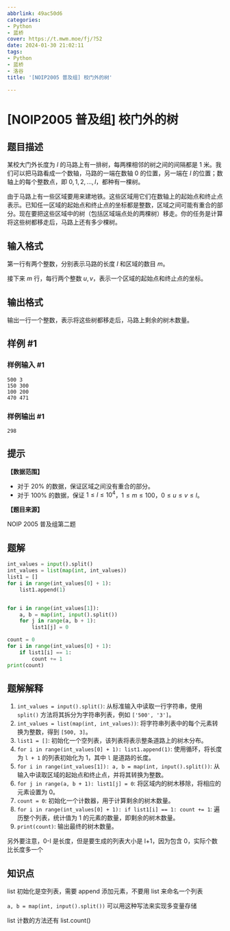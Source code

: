 ```yaml
---
abbrlink: 49ac50d6
categories:
- Python
- 蓝桥
cover: https://t.mwm.moe/fj/?52
date: 2024-01-30 21:02:11
tags:
- Python
- 蓝桥
- 洛谷
title: '[NOIP2005 普及组] 校门外的树'

---
```


# [NOIP2005 普及组] 校门外的树

## 题目描述

某校大门外长度为 $l$ 的马路上有一排树，每两棵相邻的树之间的间隔都是 $1$ 米。我们可以把马路看成一个数轴，马路的一端在数轴 $0$ 的位置，另一端在 $l$ 的位置；数轴上的每个整数点，即 $0,1,2,\dots,l$，都种有一棵树。


由于马路上有一些区域要用来建地铁。这些区域用它们在数轴上的起始点和终止点表示。已知任一区域的起始点和终止点的坐标都是整数，区域之间可能有重合的部分。现在要把这些区域中的树（包括区域端点处的两棵树）移走。你的任务是计算将这些树都移走后，马路上还有多少棵树。

## 输入格式

第一行有两个整数，分别表示马路的长度 $l$ 和区域的数目 $m$。

接下来 $m$ 行，每行两个整数 $u, v$，表示一个区域的起始点和终止点的坐标。

## 输出格式

输出一行一个整数，表示将这些树都移走后，马路上剩余的树木数量。

## 样例 #1

### 样例输入 #1

```
500 3
150 300
100 200
470 471
```

### 样例输出 #1

```
298
```

## 提示

**【数据范围】**

- 对于 $20\%$ 的数据，保证区域之间没有重合的部分。
- 对于 $100\%$ 的数据，保证 $1 \leq l \leq 10^4$，$1 \leq m \leq 100$，$0 \leq u \leq v \leq l$。

**【题目来源】**

NOIP 2005 普及组第二题

## 题解

```python
int_values = input().split()
int_values = list(map(int, int_values))
list1 = []
for i in range(int_values[0] + 1):
    list1.append(1)


for i in range(int_values[1]):
    a, b = map(int, input().split())
    for j in range(a, b + 1):
        list1[j] = 0

count = 0
for i in range(int_values[0] + 1):
    if list1[i] == 1:
        count += 1
print(count)

```

## 题解解释

1. `int_values = input().split()`: 从标准输入中读取一行字符串，使用 `split()` 方法将其拆分为字符串列表，例如 `['500', '3']`。
2. `int_values = list(map(int, int_values))`: 将字符串列表中的每个元素转换为整数，得到 `[500, 3]`。
3. `list1 = []`: 初始化一个空列表，该列表将表示整条道路上的树木分布。
4. `for i in range(int_values[0] + 1): list1.append(1)`: 使用循环，将长度为 `l + 1` 的列表初始化为 1，其中 `l` 是道路的长度。
5. `for i in range(int_values[1]): a, b = map(int, input().split())`: 从输入中读取区域的起始点和终止点，并将其转换为整数。
6. `for j in range(a, b + 1): list1[j] = 0`: 将区域内的树木移除，将相应的元素设置为 0。
7. `count = 0`: 初始化一个计数器，用于计算剩余的树木数量。
8. `for i in range(int_values[0] + 1): if list1[i] == 1: count += 1`: 遍历整个列表，统计值为 1 的元素的数量，即剩余的树木数量。
9. `print(count)`: 输出最终的树木数量。

另外要注意，0-l 是长度，但是要生成的列表大小是 l+1，因为包含 0，实际个数比长度多一个

## 知识点

list 初始化是空列表，需要 append 添加元素，不要用 list 来命名一个列表

`a, b = map(int, input().split())` 可以用这种写法来实现多变量存储

list 计数的方法还有 list.count()
